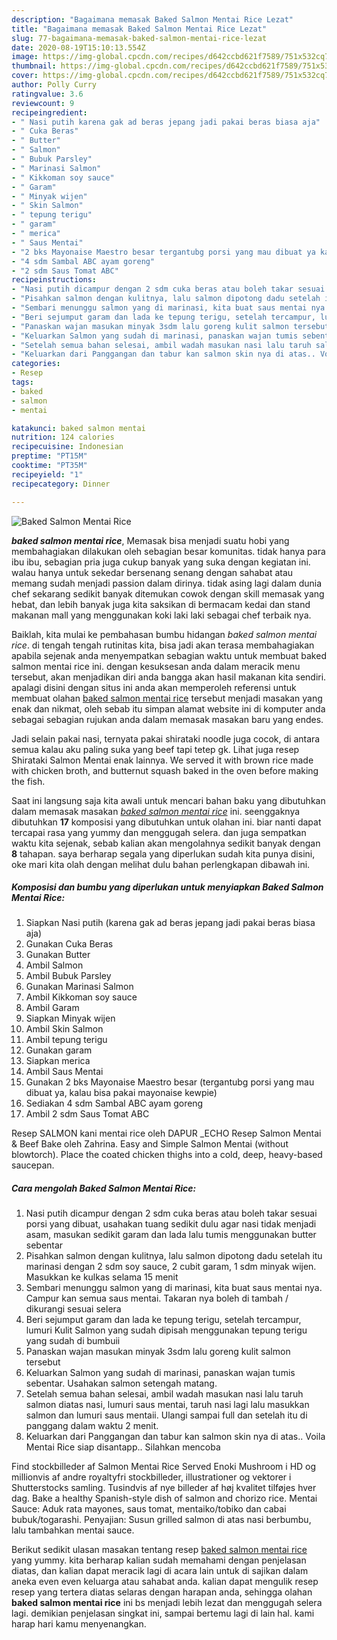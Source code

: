 ```yaml
---
description: "Bagaimana memasak Baked Salmon Mentai Rice Lezat"
title: "Bagaimana memasak Baked Salmon Mentai Rice Lezat"
slug: 77-bagaimana-memasak-baked-salmon-mentai-rice-lezat
date: 2020-08-19T15:10:13.554Z
image: https://img-global.cpcdn.com/recipes/d642ccbd621f7589/751x532cq70/baked-salmon-mentai-rice-foto-resep-utama.jpg
thumbnail: https://img-global.cpcdn.com/recipes/d642ccbd621f7589/751x532cq70/baked-salmon-mentai-rice-foto-resep-utama.jpg
cover: https://img-global.cpcdn.com/recipes/d642ccbd621f7589/751x532cq70/baked-salmon-mentai-rice-foto-resep-utama.jpg
author: Polly Curry
ratingvalue: 3.6
reviewcount: 9
recipeingredient:
- " Nasi putih karena gak ad beras jepang jadi pakai beras biasa aja"
- " Cuka Beras"
- " Butter"
- " Salmon"
- " Bubuk Parsley"
- " Marinasi Salmon"
- " Kikkoman soy sauce"
- " Garam"
- " Minyak wijen"
- " Skin Salmon"
- " tepung terigu"
- " garam"
- " merica"
- " Saus Mentai"
- "2 bks Mayonaise Maestro besar tergantubg porsi yang mau dibuat ya kalau bisa pakai mayonaise kewpie"
- "4 sdm Sambal ABC ayam goreng"
- "2 sdm Saus Tomat ABC"
recipeinstructions:
- "Nasi putih dicampur dengan 2 sdm cuka beras atau boleh takar sesuai porsi yang dibuat, usahakan tuang sedikit dulu agar nasi tidak menjadi asam, masukan sedikit garam dan lada lalu tumis menggunakan butter sebentar"
- "Pisahkan salmon dengan kulitnya, lalu salmon dipotong dadu setelah itu marinasi dengan 2 sdm soy sauce, 2 cubit garam, 1 sdm minyak wijen. Masukkan ke kulkas selama 15 menit"
- "Sembari menunggu salmon yang di marinasi, kita buat saus mentai nya. Campur kan semua saus mentai. Takaran nya boleh di tambah / dikurangi sesuai selera"
- "Beri sejumput garam dan lada ke tepung terigu, setelah tercampur, lumuri Kulit Salmon yang sudah dipisah menggunakan tepung terigu yang sudah di bumbuii"
- "Panaskan wajan masukan minyak 3sdm lalu goreng kulit salmon tersebut"
- "Keluarkan Salmon yang sudah di marinasi, panaskan wajan tumis sebentar. Usahakan salmon setengah matang."
- "Setelah semua bahan selesai, ambil wadah masukan nasi lalu taruh salmon diatas nasi, lumuri saus mentai, taruh nasi lagi lalu masukkan salmon dan lumuri saus mentaii. Ulangi sampai full dan setelah itu di panggang dalam waktu 2 menit."
- "Keluarkan dari Panggangan dan tabur kan salmon skin nya di atas.. Voila Mentai Rice siap disantapp.. Silahkan mencoba"
categories:
- Resep
tags:
- baked
- salmon
- mentai

katakunci: baked salmon mentai 
nutrition: 124 calories
recipecuisine: Indonesian
preptime: "PT15M"
cooktime: "PT35M"
recipeyield: "1"
recipecategory: Dinner

---
```



![Baked Salmon Mentai Rice](https://img-global.cpcdn.com/recipes/d642ccbd621f7589/751x532cq70/baked-salmon-mentai-rice-foto-resep-utama.jpg)

<b><i>baked salmon mentai rice</i></b>, Memasak bisa menjadi suatu hobi yang membahagiakan dilakukan oleh sebagian besar komunitas. tidak hanya para ibu ibu, sebagian pria juga cukup banyak yang suka dengan kegiatan ini. walau hanya untuk sekedar bersenang senang dengan sahabat atau memang sudah menjadi passion dalam dirinya. tidak asing lagi dalam dunia chef sekarang sedikit banyak ditemukan cowok dengan skill memasak yang hebat, dan lebih banyak juga kita saksikan di bermacam kedai dan stand makanan mall yang menggunakan koki laki laki sebagai chef terbaik nya.

Baiklah, kita mulai ke pembahasan bumbu hidangan <i>baked salmon mentai rice</i>. di tengah tengah rutinitas kita, bisa jadi akan terasa membahagiakan apabila sejenak anda menyempatkan sebagian waktu untuk membuat baked salmon mentai rice ini. dengan kesuksesan anda dalam meracik menu tersebut, akan menjadikan diri anda bangga akan hasil makanan kita sendiri. apalagi disini dengan situs ini anda akan memperoleh referensi untuk membuat olahan <u>baked salmon mentai rice</u> tersebut menjadi masakan yang enak dan nikmat, oleh sebab itu simpan alamat website ini di komputer anda sebagai sebagian rujukan anda dalam memasak masakan baru yang endes.

Jadi selain pakai nasi, ternyata pakai shirataki noodle juga cocok, di antara semua kalau aku paling suka yang beef tapi tetep gk. Lihat juga resep Shirataki Salmon Mentai enak lainnya. We served it with brown rice made with chicken broth, and butternut squash baked in the oven before making the fish.


Saat ini langsung saja kita awali untuk mencari bahan baku yang dibutuhkan dalam memasak masakan <u><i>baked salmon mentai rice</i></u> ini. seenggaknya dibutuhkan <b>17</b> komposisi yang dibutuhkan untuk olahan ini. biar nanti dapat tercapai rasa yang yummy dan menggugah selera. dan juga sempatkan waktu kita sejenak, sebab kalian akan mengolahnya sedikit banyak dengan <b>8</b> tahapan. saya berharap segala yang diperlukan sudah kita punya disini, oke mari kita olah dengan melihat dulu bahan perlengkapan dibawah ini.

<!--inarticleads1-->

##### Komposisi dan bumbu yang diperlukan untuk menyiapkan Baked Salmon Mentai Rice:

1. Siapkan  Nasi putih (karena gak ad beras jepang jadi pakai beras biasa aja)
1. Gunakan  Cuka Beras
1. Gunakan  Butter
1. Ambil  Salmon
1. Ambil  Bubuk Parsley
1. Gunakan  Marinasi Salmon
1. Ambil  Kikkoman soy sauce
1. Ambil  Garam
1. Siapkan  Minyak wijen
1. Ambil  Skin Salmon
1. Ambil  tepung terigu
1. Gunakan  garam
1. Siapkan  merica
1. Ambil  Saus Mentai
1. Gunakan 2 bks Mayonaise Maestro besar (tergantubg porsi yang mau dibuat ya, kalau bisa pakai mayonaise kewpie)
1. Sediakan 4 sdm Sambal ABC ayam goreng
1. Ambil 2 sdm Saus Tomat ABC


Resep SALMON kani mentai rice oleh DAPUR _ECHO Resep Salmon Mentai &amp; Beef Bake oleh Zahrina. Easy and Simple Salmon Mentai (without blowtorch). Place the coated chicken thighs into a cold, deep, heavy-based saucepan. 

<!--inarticleads2-->

##### Cara mengolah Baked Salmon Mentai Rice:

1. Nasi putih dicampur dengan 2 sdm cuka beras atau boleh takar sesuai porsi yang dibuat, usahakan tuang sedikit dulu agar nasi tidak menjadi asam, masukan sedikit garam dan lada lalu tumis menggunakan butter sebentar
1. Pisahkan salmon dengan kulitnya, lalu salmon dipotong dadu setelah itu marinasi dengan 2 sdm soy sauce, 2 cubit garam, 1 sdm minyak wijen. Masukkan ke kulkas selama 15 menit
1. Sembari menunggu salmon yang di marinasi, kita buat saus mentai nya. Campur kan semua saus mentai. Takaran nya boleh di tambah / dikurangi sesuai selera
1. Beri sejumput garam dan lada ke tepung terigu, setelah tercampur, lumuri Kulit Salmon yang sudah dipisah menggunakan tepung terigu yang sudah di bumbuii
1. Panaskan wajan masukan minyak 3sdm lalu goreng kulit salmon tersebut
1. Keluarkan Salmon yang sudah di marinasi, panaskan wajan tumis sebentar. Usahakan salmon setengah matang.
1. Setelah semua bahan selesai, ambil wadah masukan nasi lalu taruh salmon diatas nasi, lumuri saus mentai, taruh nasi lagi lalu masukkan salmon dan lumuri saus mentaii. Ulangi sampai full dan setelah itu di panggang dalam waktu 2 menit.
1. Keluarkan dari Panggangan dan tabur kan salmon skin nya di atas.. Voila Mentai Rice siap disantapp.. Silahkan mencoba


Find stockbilleder af Salmon Mentai Rice Served Enoki Mushroom i HD og millionvis af andre royaltyfri stockbilleder, illustrationer og vektorer i Shutterstocks samling. Tusindvis af nye billeder af høj kvalitet tilføjes hver dag. Bake a healthy Spanish-style dish of salmon and chorizo rice. Mentai Sauce: Aduk rata mayones, saus tomat, mentaiko/tobiko dan cabai bubuk/togarashi. Penyajian: Susun grilled salmon di atas nasi berbumbu, lalu tambahkan mentai sauce. 

Berikut sedikit ulasan masakan tentang resep <u>baked salmon mentai rice</u> yang yummy. kita berharap kalian sudah memahami dengan penjelasan diatas, dan kalian dapat meracik lagi di acara lain untuk di sajikan dalam aneka even even keluarga atau sahabat anda. kalian dapat mengulik resep resep yang tertera diatas selaras dengan harapan anda, sehingga olahan <b>baked salmon mentai rice</b> ini bs menjadi lebih lezat dan menggugah selera lagi. demikian penjelasan singkat ini, sampai bertemu lagi di lain hal. kami harap hari kamu menyenangkan.
